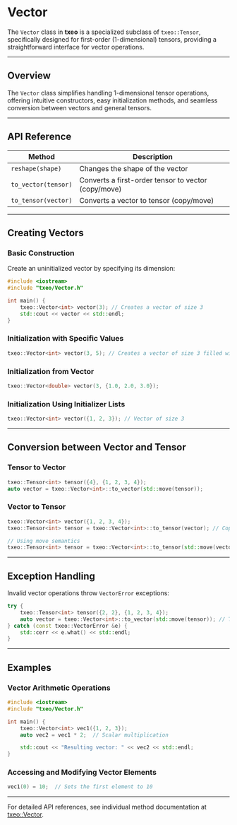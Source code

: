 # Vector

The `Vector` class in **txeo** is a specialized subclass of `txeo::Tensor`, specifically designed for first-order (1-dimensional) tensors, providing a straightforward interface for vector operations.

---

## Overview

The `Vector` class simplifies handling 1-dimensional tensor operations, offering intuitive constructors, easy initialization methods, and seamless conversion between vectors and general tensors.

---

## API Reference

| Method                          | Description                                           |
|---------------------------------|-------------------------------------------------------|
| `reshape(shape)`                | Changes the shape of the vector                        |
| `to_vector(tensor)`             | Converts a first-order tensor to vector (copy/move)    |
| `to_tensor(vector)`             | Converts a vector to tensor (copy/move)                |

---

## Creating Vectors

### Basic Construction

Create an uninitialized vector by specifying its dimension:

```cpp
#include <iostream>
#include "txeo/Vector.h"

int main() {
    txeo::Vector<int> vector(3); // Creates a vector of size 3
    std::cout << vector << std::endl;
}
```

### Initialization with Specific Values

```cpp
txeo::Vector<int> vector(3, 5); // Creates a vector of size 3 filled with 5
```

### Initialization from Vector

```cpp
txeo::Vector<double> vector(3, {1.0, 2.0, 3.0});
```

### Initialization Using Initializer Lists

```cpp
txeo::Vector<int> vector({1, 2, 3}); // Vector of size 3
```

---

## Conversion between Vector and Tensor

### Tensor to Vector

```cpp
txeo::Tensor<int> tensor({4}, {1, 2, 3, 4});
auto vector = txeo::Vector<int>::to_vector(std::move(tensor));
```

### Vector to Tensor

```cpp
txeo::Vector<int> vector({1, 2, 3, 4});
txeo::Tensor<int> tensor = txeo::Vector<int>::to_tensor(vector); // Copy semantics
```

```cpp
// Using move semantics
txeo::Tensor<int> tensor = txeo::Vector<int>::to_tensor(std::move(vector));
```

---

## Exception Handling

Invalid vector operations throw `VectorError` exceptions:

```cpp
try {
    txeo::Tensor<int> tensor({2, 2}, {1, 2, 3, 4});
    auto vector = txeo::Vector<int>::to_vector(std::move(tensor)); // Throws VectorError
} catch (const txeo::VectorError &e) {
    std::cerr << e.what() << std::endl;
}
```

---

## Examples

### Vector Arithmetic Operations

```cpp
#include <iostream>
#include "txeo/Vector.h"

int main() {
    txeo::Vector<int> vec1({1, 2, 3});
    auto vec2 = vec1 * 2;  // Scalar multiplication

    std::cout << "Resulting vector: " << vec2 << std::endl;
}
```

### Accessing and Modifying Vector Elements

```cpp
vec1(0) = 10;  // Sets the first element to 10
```

---

For detailed API references, see individual method documentation at [txeo::Vector](https://txeo-doc.netlify.app/classtxeo_1_1_vector.html).
